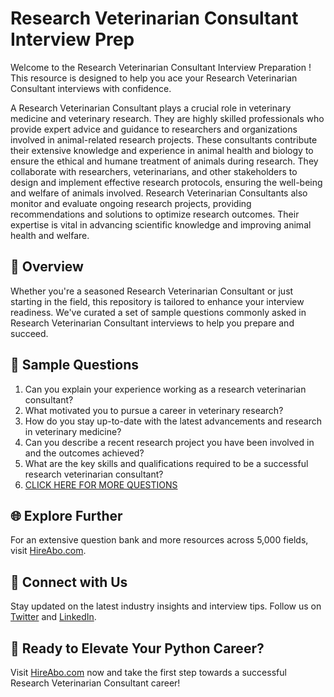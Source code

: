 # Research Veterinarian Consultant Interview Prep

Welcome to the Research Veterinarian Consultant Interview Preparation ! This resource is designed to help you ace your Research Veterinarian Consultant interviews with confidence.

A Research Veterinarian Consultant plays a crucial role in veterinary medicine and veterinary research. They are highly skilled professionals who provide expert advice and guidance to researchers and organizations involved in animal-related research projects. These consultants contribute their extensive knowledge and experience in animal health and biology to ensure the ethical and humane treatment of animals during research. They collaborate with researchers, veterinarians, and other stakeholders to design and implement effective research protocols, ensuring the well-being and welfare of animals involved. Research Veterinarian Consultants also monitor and evaluate ongoing research projects, providing recommendations and solutions to optimize research outcomes. Their expertise is vital in advancing scientific knowledge and improving animal health and welfare.

## 🚀 Overview

Whether you're a seasoned Research Veterinarian Consultant or just starting in the field, this repository is tailored to enhance your interview readiness. We've curated a set of sample questions commonly asked in Research Veterinarian Consultant interviews to help you prepare and succeed.

## 📝 Sample Questions

1. Can you explain your experience working as a research veterinarian consultant?
2. What motivated you to pursue a career in veterinary research?
3. How do you stay up-to-date with the latest advancements and research in veterinary medicine?
4. Can you describe a recent research project you have been involved in and the outcomes achieved?
5. What are the key skills and qualifications required to be a successful research veterinarian consultant?
6. [CLICK HERE FOR MORE QUESTIONS](https://hireabo.com/job/24_2_30/Research%20Veterinarian%20Consultant)

## 🌐 Explore Further

For an extensive question bank and more resources across 5,000 fields, visit [HireAbo.com](https://www.hireabo.com).

## 📱 Connect with Us

Stay updated on the latest industry insights and interview tips. Follow us on [Twitter](https://twitter.com/hireabo) and [LinkedIn](https://www.linkedin.com/in/hire-abo-3609972a8/).

## 🚀 Ready to Elevate Your Python Career?

Visit [HireAbo.com](https://www.hireabo.com) now and take the first step towards a successful Research Veterinarian Consultant career!